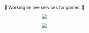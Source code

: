 <p align="center">
  🚀 Working on live services for games. 🚀
</p>

<p align="center">
  <img align="center" src="https://github-readme-stats.vercel.app/api/top-langs/?username=MaXeraph&theme=tokyonight&layout=compact" />
</p>


<p align="center">
  <img align="center" src="https://github-readme-stats.vercel.app/api?username=MaXeraph&show_icons=true&theme=tokyonight" />
</p>

